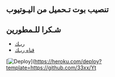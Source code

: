 ## تنصيب بوت تـحميل من اليـوتيوب 

    
## شـكرا للـمطورين
* [ريـك](https://t.me/nnnuu) 
* [قناه ريـك](https://t.me/k4kk44)

[![Deploy](https://www.herokucdn.com/deploy/button.svg)](https://heroku.com/deploy?template=https://github.com/33xx/Yt
